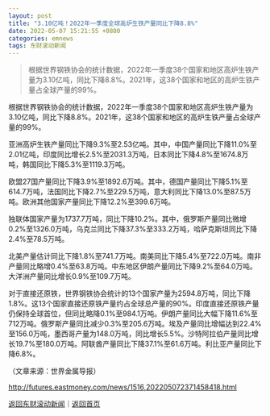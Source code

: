 ```yaml
---
layout: post
title: "3.10亿吨！2022年一季度全球高炉生铁产量同比下降8.8%"
date: 2022-05-07 15:21:55 +0800
categories: emnews
tags: 东财滚动新闻
---
```

> 根据世界钢铁协会的统计数据，2022年一季度38个国家和地区高炉生铁产量为3.10亿吨，同比下降8.8%。2021年，这38个国家和地区的高炉生铁产量占全球产量的99%。

<p>根据世界钢铁协会的统计数据，2022年一季度38个国家和地区高炉生铁产量为3.10亿吨，同比下降8.8%。2021年，这38个国家和地区的高炉生铁产量占全球产量的99%。</p>
 <p>亚洲高炉生铁产量同比下降9.3%至2.53亿吨。其中，中国产量同比下降11.0%至2.01亿吨，印度同比增长2.5%至2031.3万吨，日本同比下降4.8%至1674.8万吨，韩国同比下降5.3%至1119.3万吨。</p>
 <p>欧盟27国产量同比下降3.9%至1892.6万吨。其中，德国产量同比下降5.1%至614.7万吨，法国同比下降2.7%至229.5万吨，意大利同比下降13.0%至87.5万吨。欧洲其他国家产量同比下降12.2%至399.6万吨。</p>
 <p>独联体国家产量为1737.7万吨，同比下降10.2%。其中，俄罗斯产量同比微增0.2%至1326.0万吨，乌克兰同比下降37.3%至333.2万吨，哈萨克斯坦同比下降2.4%至78.5万吨。</p>
 <p>北美产量估计同比下降1.8%至741.7万吨。南美同比下降5.4%至722.0万吨。南非产量同比略增0.4%至63.8万吨。中东地区伊朗产量同比下降9.2%至64.0万吨。大洋洲产量同比增长0.9%至109.7万吨。</p>
 <p>对于直接还原铁，世界钢铁协会统计的13个国家产量为2594.8万吨，同比下降1.8%。这13个国家直接还原铁产量约占全球总产量的90%。印度直接还原铁产量仍保持全球首位，但同比略降0.1%至984.1万吨。伊朗产量同比大幅下降11.6%至712万吨。俄罗斯产量同比减少0.3%至205.6万吨。埃及产量同比增幅达到22.4%至156.0万吨，墨西哥产量为148.0万吨，同比增长5.5%。沙特阿拉伯产量同比增长19.7%至180.0万吨。阿联酋产量同比下降37.1%至61.6万吨。利比亚产量同比下降6.8%。</p><p class="em_media">（文章来源：世界金属导报）</p>

<http://futures.eastmoney.com/news/1516,202205072371458418.html>

[返回东财滚动新闻](//finews.withounder.com/emnews/)｜[返回首页](//finews.withounder.com/)